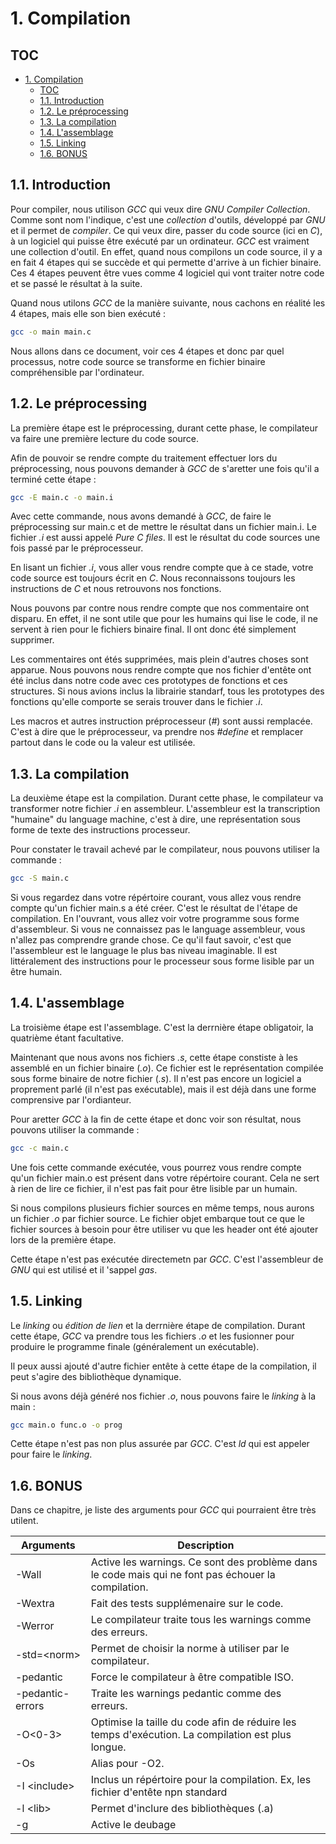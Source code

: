 # 1. Compilation

## TOC

- [1. Compilation](#1-compilation)
	- [TOC](#toc)
	- [1.1. Introduction](#11-introduction)
	- [1.2. Le préprocessing](#12-le-préprocessing)
	- [1.3. La compilation](#13-la-compilation)
	- [1.4. L'assemblage](#14-lassemblage)
	- [1.5. Linking](#15-linking)
	- [1.6. BONUS](#16-bonus)

## 1.1. Introduction

Pour compiler, nous utilison *GCC* qui veux dire *GNU Compiler Collection*. Comme sont nom l'indique, c'est une *collection* d'outils, développé par *GNU* et il permet de *compiler*. Ce qui veux dire, passer du code source (ici en *C*), à un logiciel qui puisse être exécuté par un ordinateur. *GCC* est vraiment une collection d'outil. En effet, quand nous compilons un code source, il y a en fait 4 étapes qui se succède et qui permette d'arrive à un fichier binaire. Ces 4 étapes peuvent être vues comme 4 logiciel qui vont traiter notre code et se passé le résultat à la suite.

Quand nous utilons *GCC* de la manière suivante, nous cachons en réalité les 4 étapes, mais elle son bien exécuté :

```bash
gcc -o main main.c
```

Nous allons dans ce document, voir ces 4 étapes et donc par quel processus, notre code source se transforme en fichier binaire compréhensible par l'ordinateur.

## 1.2. Le préprocessing

La première étape est le préprocessing, durant cette phase, le compilateur va faire une première lecture du code source.

Afin de pouvoir se rendre compte du traitement effectuer lors du préprocessing, nous pouvons demander à *GCC* de s'aretter une fois qu'il a terminé cette étape :

```bash
gcc -E main.c -o main.i
```

Avec cette commande, nous avons demandé à *GCC*, de faire le préprocessing sur main.c et de mettre le résultat dans un fichier main.i. Le fichier *.i* est aussi appelé *Pure C files*. Il est le résultat du code sources une fois passé par le préprocesseur.

En lisant un fichier *.i*, vous aller vous rendre compte que à ce stade, votre code source est toujours écrit en *C*. Nous reconnaissons toujours les instructions de *C* et nous retrouvons nos fonctions.

Nous pouvons par contre nous rendre compte que nos commentaire ont disparu. En effet, il ne sont utile que pour les humains qui lise le code, il ne servent à rien pour le fichiers binaire final. Il ont donc été simplement supprimer.

Les commentaires ont étés supprimées, mais plein d'autres choses sont apparue. Nous pouvons nous rendre compte que nos fichier d'entête ont été inclus dans notre code avec ces prototypes de fonctions et ces structures. Si nous avions inclus la librairie standarf, tous les prototypes des fonctions qu'elle comporte se serais trouver dans le fichier *.i*.

Les macros et autres instruction préprocesseur (*#*) sont aussi remplacée. C'est à dire que le préprocesseur, va prendre nos *#define* et remplacer partout dans le code ou la valeur est utilisée.

## 1.3. La compilation

La deuxième étape est la compilation. Durant cette phase, le compilateur va transformer notre fichier *.i* en assembleur. L'assembleur est la transcription "humaine" du language machine, c'est à dire, une représentation sous forme de texte des instructions processeur.

Pour constater le travail achevé par le compilateur, nous pouvons utiliser la commande :

```bash
gcc -S main.c
```

Si vous regardez dans votre répértoire courant, vous allez vous rendre compte qu'un fichier main.s a été créer. C'est le résultat de l'étape de compilation. En l'ouvrant, vous allez voir votre programme sous forme d'assembleur. Si vous ne connaissez pas le language assembleur, vous n'allez pas comprendre grande chose. Ce qu'il faut savoir, c'est que l'assembleur est le language le plus bas niveau imaginable. Il est littéralement des instructions pour le processeur sous forme lisible par un être humain.

## 1.4. L'assemblage

La troisième étape est l'assemblage. C'est la derrnière étape obligatoir, la quatrième étant facultative.

Maintenant que nous avons nos fichiers *.s*, cette étape constiste à les assemblé en un fichier binaire (*.o*). Ce fichier est le représentation compilée sous forme binaire de notre fichier (*.s*). Il n'est pas encore un logiciel a proprement parlé (il n'est pas exécutable), mais il est déjà dans une forme comprensive par l'ordianteur.

Pour aretter *GCC* à la fin de cette étape et donc voir son résultat, nous pouvons utiliser la commande :

```bash
gcc -c main.c
```

Une fois cette commande exécutée, vous pourrez vous rendre compte qu'un fichier main.o est présent dans votre répértoire courant. Cela ne sert à rien de lire ce fichier, il n'est pas fait pour être lisible par un humain.

Si nous compilons plusieurs fichier sources en même temps, nous aurons un fichier *.o* par fichier source. Le fichier objet embarque tout ce que le fichier sources à besoin pour être utiliser vu que les header ont été ajouter lors de la première étape.

Cette étape n'est pas exécutée directemetn par *GCC*. C'est l'assembleur de *GNU* qui est utilisé et il 'sappel *gas*.

## 1.5. Linking

Le *linking* ou *édition de lien* et la derrnière étape de compilation. Durant cette étape, *GCC* va prendre tous les fichiers *.o* et les fusionner pour produire le programme finale (généralement un exécutable).

Il peux aussi ajouté d'autre fichier entête à cette étape de la compilation, il peut s'agire des bibliothèque dynamique.

Si nous avons déjà généré nos fichier *.o*, nous pouvons faire le *linking* à la main :

```bash
gcc main.o func.o -o prog
```

Cette étape n'est pas non plus assurée par *GCC*. C'est *ld* qui est appeler pour faire le *linking*.

## 1.6. BONUS

Dans ce chapitre, je liste des arguments pour *GCC* qui pourraient être très utilent.

|Arguments       |Description                                                                                        |
|----------------|---------------------------------------------------------------------------------------------------|
|-Wall           |Active les warnings. Ce sont des problème dans le code mais qui ne font pas échouer la compilation.|
|-Wextra         |Fait des tests supplémenaire sur le code.                                                          |
|-Werror         |Le compilateur traite tous les warnings comme des erreurs.                                         |
|-std=\<norm\>   |Permet de choisir la norme à utiliser par le compilateur.                                          |
|-pedantic       |Force le compilateur à être compatible ISO.                                                        |
|-pedantic-errors|Traite les warnings pedantic comme des erreurs.                                                    |
|-O\<0-3\>       |Optimise la taille du code afin de réduire les temps d'exécution. La compilation est plus longue.  |
|-Os             |Alias pour -O2.                                                                                    |
|-I \<include\>  |Inclus un répértoire pour la compilation. Ex, les fichier d'entête npn standard                    |
|-l \<lib\>      |Permet d'inclure des bibliothèques (.a)                                                            |
|-g              |Active le deubage                                                                                  |
